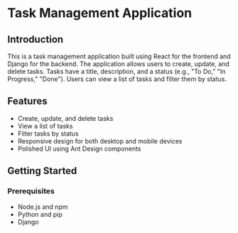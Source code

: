 # Task Management Application

## Introduction

This is a task management application built using React for the frontend and Django for the backend. The application allows users to create, update, and delete tasks. Tasks have a title, description, and a status (e.g., "To Do," "In Progress," "Done"). Users can view a list of tasks and filter them by status.

## Features

- Create, update, and delete tasks
- View a list of tasks
- Filter tasks by status
- Responsive design for both desktop and mobile devices
- Polished UI using Ant Design components

## Getting Started

### Prerequisites

- Node.js and npm
- Python and pip
- Django
